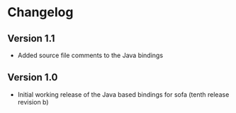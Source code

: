 # Changelog

## Version 1.1

- Added source file comments to the Java bindings

## Version 1.0

- Initial working release of the Java based bindings for sofa (tenth release revision b) 
